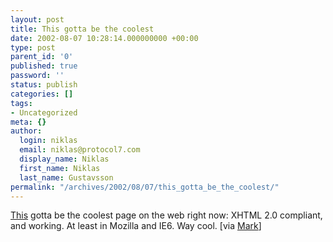 ```yaml
---
layout: post
title: This gotta be the coolest
date: 2002-08-07 10:28:14.000000000 +00:00
type: post
parent_id: '0'
published: true
password: ''
status: publish
categories: []
tags:
- Uncategorized
meta: {}
author:
  login: niklas
  email: niklas@protocol7.com
  display_name: Niklas
  first_name: Niklas
  last_name: Gustavsson
permalink: "/archives/2002/08/07/this_gotta_be_the_coolest/"
---
```

[This](http://w3future.com/weblog/gems/xhtml2.xml) gotta be the coolest page on the web right now: XHTML 2.0 compliant, and working. At least in Mozilla and IE6. Way cool. [via [Mark](http://diveintomark.org/archives/2002/08/06.html#changes_in_xhtml_20)]

